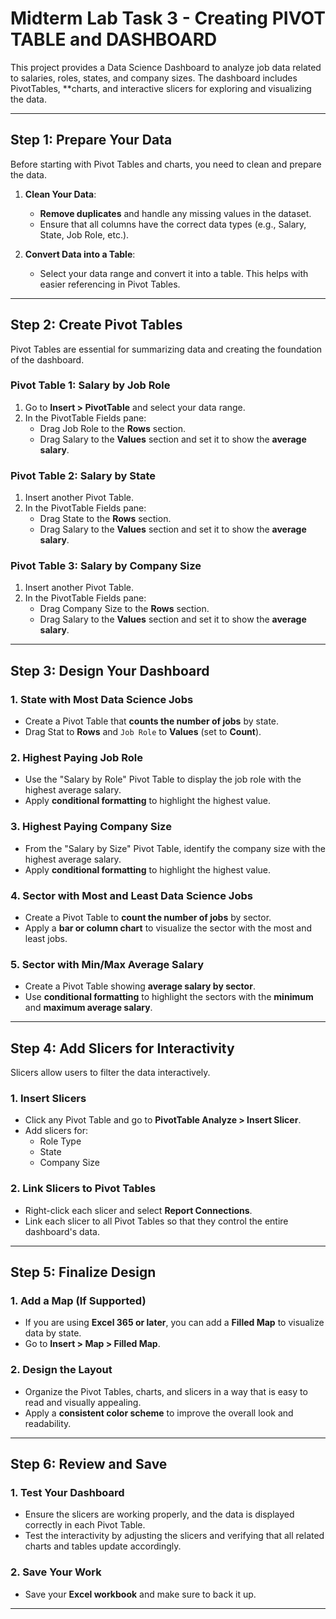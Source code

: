 # Midterm Lab Task 3 - Creating PIVOT TABLE and DASHBOARD

This project provides a Data Science Dashboard to analyze job data related to salaries, roles, states, and company sizes. The dashboard includes PivotTables, **charts, and interactive slicers for exploring and visualizing the data.

---

## Step 1: Prepare Your Data

Before starting with Pivot Tables and charts, you need to clean and prepare the data.

1. **Clean Your Data**:
   - **Remove duplicates** and handle any missing values in the dataset.
   - Ensure that all columns have the correct data types (e.g., Salary, State, Job Role, etc.).
   
2. **Convert Data into a Table**:
   - Select your data range and convert it into a table. This helps with easier referencing in Pivot Tables.

---

## Step 2: Create Pivot Tables

Pivot Tables are essential for summarizing data and creating the foundation of the dashboard.

### Pivot Table 1: Salary by Job Role
1. Go to **Insert > PivotTable** and select your data range.
2. In the PivotTable Fields pane:
   - Drag Job Role to the **Rows** section.
   - Drag Salary to the **Values** section and set it to show the **average salary**.

### Pivot Table 2: Salary by State
1. Insert another Pivot Table.
2. In the PivotTable Fields pane:
   - Drag State to the **Rows** section.
   - Drag Salary to the **Values** section and set it to show the **average salary**.

### Pivot Table 3: Salary by Company Size
1. Insert another Pivot Table.
2. In the PivotTable Fields pane:
   - Drag Company Size to the **Rows** section.
   - Drag Salary to the **Values** section and set it to show the **average salary**.

---

## Step 3: Design Your Dashboard

### 1. **State with Most Data Science Jobs**
   - Create a Pivot Table that **counts the number of jobs** by state.
   - Drag Stat to **Rows** and `Job Role` to **Values** (set to **Count**).

### 2. **Highest Paying Job Role**
   - Use the "Salary by Role" Pivot Table to display the job role with the highest average salary.
   - Apply **conditional formatting** to highlight the highest value.

### 3. **Highest Paying Company Size**
   - From the "Salary by Size" Pivot Table, identify the company size with the highest average salary.
   - Apply **conditional formatting** to highlight the highest value.

### 4. **Sector with Most and Least Data Science Jobs**
   - Create a Pivot Table to **count the number of jobs** by sector.
   - Apply a **bar or column chart** to visualize the sector with the most and least jobs.

### 5. **Sector with Min/Max Average Salary**
   - Create a Pivot Table showing **average salary by sector**.
   - Use **conditional formatting** to highlight the sectors with the **minimum** and **maximum average salary**.

---

## Step 4: Add Slicers for Interactivity

Slicers allow users to filter the data interactively.

### 1. **Insert Slicers**
   - Click any Pivot Table and go to **PivotTable Analyze > Insert Slicer**.
   - Add slicers for:
     - Role Type
     - State
     - Company Size

### 2. **Link Slicers to Pivot Tables**
   - Right-click each slicer and select **Report Connections**.
   - Link each slicer to all Pivot Tables so that they control the entire dashboard's data.

---

## Step 5: Finalize Design

### 1. **Add a Map (If Supported)**
   - If you are using **Excel 365 or later**, you can add a **Filled Map** to visualize data by state.
   - Go to **Insert > Map > Filled Map**.

### 2. **Design the Layout**
   - Organize the Pivot Tables, charts, and slicers in a way that is easy to read and visually appealing.
   - Apply a **consistent color scheme** to improve the overall look and readability.

---

## Step 6: Review and Save

### 1. **Test Your Dashboard**
   - Ensure the slicers are working properly, and the data is displayed correctly in each Pivot Table.
   - Test the interactivity by adjusting the slicers and verifying that all related charts and tables update accordingly.

### 2. **Save Your Work**
   - Save your **Excel workbook** and make sure to back it up.

---

